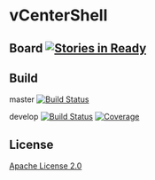 # vCenterShell  

## Board [![Stories in Ready](https://badge.waffle.io/QualiSystems/vCenterShell.svg?label=ready&title=Ready)](http://waffle.io/QualiSystems/vCenterShell)

## Build
master [![Build Status](https://travis-ci.org/QualiSystems/vCenterShell.svg?branch=master)](https://travis-ci.org/QualiSystems/vCenterShell)

develop [![Build Status](https://travis-ci.org/QualiSystems/vCenterShell.svg?branch=develop)](https://travis-ci.org/QualiSystems/vCenterShell) [![Coverage](https://img.shields.io/coveralls/QualiSystems/vCenterShell/develop.svg)](https://coveralls.io/github/QualiSystems/vCenterShell)

## License
[Apache License 2.0](https://github.com/QualiSystems/vCenterShell/blob/master/LICENSE)


